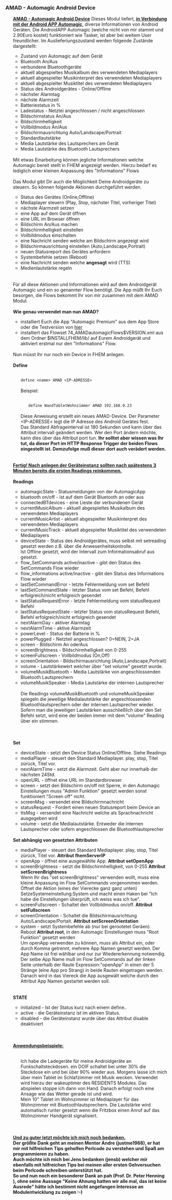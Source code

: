 <h3>AMAD - Automagic Android Device</h3>
<ul>
  <u><b>AMAD - Automagic Android Device</b></u>
  Dieses Modul liefert, <b><u>in Verbindung mit der Android APP Automagic</u></b>, diverse Informationen von Android Ger&auml;ten.
  Die AndroidAPP Automagic (welche nicht von mir stammt und 2.90Euro kostet) funktioniert wie Tasker, ist aber bei weitem User freundlicher.
  Im Auslieferiungszustand werden folgende Zust&auml;nde dargestellt:
  <ul>
    <li>Zustand von Automagic auf dem Ger&auml;t</li>
    <li>Bluetooth An/Aus</li>
    <li>verbundene Bluetoothger&auml;te</li>
    <li>aktuell abgespieltes Musikalbum des verwendeten Mediaplayers</li>
    <li>aktuell abgespielter Musikinterpret des verwendeten Mediaplayers</li>
    <li>aktuell abgespielter Musiktitel des verwendeten Mediaplayers</li>
    <li>Status des Androidger&auml;tes - Online/Offline</li>
    <li>n&auml;chster Alarmtag</li>
    <li>n&auml;chste Alarmzeit</li>
    <li>Batteriestatus in %</li>
    <li>Ladestatus - Netztei angeschlossen / nicht angeschlossen</li>
    <li>Bildschirnstatus An/Aus</li>
    <li>Bildschirmhelligkeit</li>
    <li>Vollbildmodus An/Aus</li>
    <li>Bildschirmausrichtung Auto/Landscape/Portrait</li>
    <li>Standardlautst&auml;rke</li>
    <li>Media Lautst&auml;rke des Lautsprechers am Ger&auml;t</li>
    <li>Media Lautst&auml;rke des Bluetooth Lautsprechers</li>
  </ul>
  <br>
  Mit etwas Einarbeitung k&ouml;nnen jegliche Informationen welche Automagic bereit stellt in FHEM angezeigt werden. Hierzu bedarf es lediglich
  einer kleinen Anpassung des "Informations" Flows
  <br><br>
  Das Modul gibt Dir auch die M&ouml;glichkeit Deine Androidger&auml;te zu steuern. So k&ouml;nnen folgende Aktionen durchgef&uuml;hrt werden.
  <ul>
    <li>Status des Ger&auml;tes (Online,Offline)</li>
    <li>Mediaplayer steuern (Play, Stop, n&auml;chster Titel, vorheriger Titel)</li>
    <li>n&auml;chste Alarmzeit setzen</li>
    <li>eine App auf dem Ger&auml;t &ouml;ffnen</li>
    <li>eine URL im Browser &ouml;ffnen</li>
    <li>Bildschirm An/Aus machen</li>
    <li>Bildschirmhelligkeit einstellen</li>
    <li>Vollbildmodus einschalten</li>
    <li>eine Nachricht senden welche am Bildschirm angezeigt wird</li>
    <li>Bildschirmausrichtung einstellen (Auto,Landscape,Portrait)</li>
    <li>neuen Statusreport des Ger&auml;tes anfordern</li>
    <li>Systembefehle setzen (Reboot)</li>
    <li>eine Nachricht senden welche <b>angesagt</b> wird (TTS)</li>
    <li>Medienlautst&auml;rke regeln</li>  
  </ul>
  <br><br> 
  F&uuml;r all diese Aktionen und Informationen wird auf dem Androidger&auml;t Automagic und ein so genannter Flow ben&ouml;tigt. Die App m&uuml;&szlig;t
  Ihr Euch besorgen, die Flows bekommt Ihr von mir zusammen mit dem AMAD Modul.
  <br><br>
  <b>Wie genau verwendet man nun AMAD?</b>
  <ul>
    <li>installiert Euch die App "Automagic Premium" aus dem App Store oder die Testversion von <a href="https://automagic4android.com/de/testversion">hier</a></li>
    <li>installiert das Flowset 74_AMADautomagicFlows$VERSION.xml aus dem Ordner $INSTALLFHEM/lib/ auf Eurem Androidger&auml;t und aktiviert erstmal nur den "Informations" Flow.</li>
  </ul>
  <br>
  Nun m&uuml;sst Ihr nur noch ein Device in FHEM anlegen.
  <br><br>
  <a name="AMADdefine"></a>
  <b>Define</b>
  <ul><br>
    <code>define &lt;name&gt; AMAD &lt;IP-ADRESSE&gt;</code>
    <br><br>
    Beispiel:
    <ul><br>
      <code>define WandTabletWohnzimmer AMAD 192.168.0.23</code><br>
    </ul>
    <br>
    Diese Anweisung erstellt ein neues AMAD-Device. Der Parameter &lt;IP-ADRESSE&lt; legt die IP Adresse des Android Ger&auml;tes fest.<br>
    Das Standard Abfrageinterval ist 180 Sekunden und kann &uuml;ber das Attribut intervall ge&auml;ndert werden. Wer den Port &auml;ndern m&ouml;chte, kann dies &uuml;ber
    das Attribut port tun. <b>Ihr solltet aber wissen was Ihr tut, da dieser Port im HTTP Response Trigger der beiden Flows eingestellt ist. Demzufolge mu&szlig; dieser dort
    auch ver&auml;dert werden.</b><br>
  </ul>
  <br><br> 
  <b><u>Fertig! Nach anlegen der Ger&auml;teinstanz sollten nach sp&auml;testens 3 Minuten bereits die ersten Readings reinkommen.</u></b>
  <br><br>
  <a name="AMADreadings"></a>
  <b>Readings</b>
  <ul>
    <li>automagicState - Statusmeldungen von der AutomagicApp</li>
    <li>bluetooth on/off - ist auf dem Ger&auml;t Bluetooth an oder aus</li>
    <li>connectedBTdevices - eine Lieste der verbundenen Ger&auml;t</li>
    <li>currentMusicAlbum - aktuell abgespieltes Musikalbum des verwendeten Mediaplayers</li>
    <li>currentMusicArtist - aktuell abgespielter Musikinterpret des verwendeten Mediaplayers</li>
    <li>currentMusicTrack - aktuell abgespielter Musiktitel des verwendeten Mediaplayers</li>
    <li>deviceState - Status des Androidger&auml;tes, muss selbst mit setreading gesetzt werden z.B. &uuml;ber die Anwesenheitskontrolle.<br>
    Ist Offline gesetzt, wird der Intervall zum Informationsabruf aus gesetzt.</li>
    <li>flow_SetCommands active/inactive - gibt den Status des SetCommands Flow wieder</li>
    <li>flow_informations active/inactive - gibt den Status des Informations Flow wieder</li>
    <li>lastSetCommandError - letzte Fehlermeldung vom set Befehl</li>
    <li>lastSetCommandState - letzter Status vom set Befehl, Befehl erfolgreich/nicht erfolgreich gesendet</li>
    <li>lastStatusRequestError - letzte Fehlermeldung vom statusRequest Befehl</li>
    <li>lastStatusRequestState - letzter Status vom statusRequest Befehl, Befehl erfolgreich/nicht erfolgreich gesendet</li>
    <li>nextAlarmDay - aktiver Alarmtag</li>
    <li>nextAlarmTime - aktive Alarmzeit</li>
    <li>powerLevel - Status der Batterie in %</li>
    <li>powerPlugged - Netzteil angeschlossen? 0=NEIN, 2=JA</li>
    <li>screen - Bildschirm An oderAus</li>
    <li>screenBrightness - Bildschirmhelligkeit von 0-255</li>
    <li>screenFullscreen - Vollbildmodus (On,Off)</li>
    <li>screenOrientation - Bildschirmausrichtung (Auto,Landscape,Portrait)</li>
    <li>volume - Lautst&auml;rkewert welcher &uuml;ber "set volume" gesetzt wurde.</li>
    <li>volumeMusikBluetooth - Media Lautst&auml;rke von angeschlossenden Bluetooth Lautsprechern</li>
    <li>volumeMusikSpeaker - Media Lautst&auml;rke der internen Lautsprecher</li>
    <br>
    Die Readings volumeMusikBluetooth und volumeMusikSpeaker spiegeln die jeweilige Medialautst&auml;rke der angeschlossenden Bluetoothlautsprechern oder der internen Lautsprecher wieder.<br>
    Sofern man die jeweiligen Lautst&auml;rken ausschlie&szlig;lich &uuml;ber den Set Befehl setzt, wird eine der beiden immer mit dem "volume" Reading &uuml;ber ein stimmen.<br><br>
  </ul>
  <br><br>
  <a name="AMADset"></a>
  <b>Set</b>
  <ul>
    <li>deviceState - setzt den Device Status Online/Offline. Siehe Readings</li>
    <li>mediaPlayer - steuert den Standard Mediaplayer. play, stop, Titel z&uuml;r&uuml;ck, Titel vor.</li>
    <li>nextAlarmTime - setzt die Alarmzeit. Geht aber nur innerhalb der n&auml;chsten 24Std.</li>
    <li>openURL - &ouml;ffnet eine URL im Standardbrowser</li>
    <li>screen - setzt den Bildschirm on/off mit Sperre, in den Automagic Einstellungen muss "Admin Funktion" gesetzt werden sonst funktioniert "Screen off" nicht.</li>
    <li>screenMsg - versendet eine Bildschirmnachricht</li>
    <li>statusRequest - Fordert einen neuen Statusreport beim Device an</li>
    <li>ttsMsg - versendet eine Nachricht welche als Sprachnachricht ausgegeben wird</li>
    <li>volume - setzt die Medialautst&auml;rke. Entweder die internen Lautsprecher oder sofern angeschlossen die Bluetoothlautsprecher</li>
  </ul>
  <br>
  <b>Set abh&auml;ngig von gesetzten Attributen</b>
  <ul>
    <li>mediaPlayer - steuert den Standard Mediaplayer. play, stop, Titel z&uuml;r&uuml;ck, Titel vor. <b>Attribut fhemServerIP</b></li>
    <li>openApp - &ouml;ffnet eine ausgew&auml;hlte App. <b>Attribut setOpenApp</b></li>
    <li>screenBrightness - setzt die Bildschirmhelligkeit, von 0-255 <b>Attribut setScreenBrightness</b></li>
    Wenn Ihr das "set screenBrightness" verwenden wollt, muss eine kleine Anpassung im Flow SetCommands vorgenommen werden. &Ouml;ffnet die Aktion (eines der Vierecke ganz ganz unten)
    SetzeSystemeinstellung:System und macht einen Haken bei "Ich habe die Einstellungen &uuml;berpr&uuml;ft, ich weiss was ich tue".
    <li>screenFullscreen - Schaltet den Vollbildmodus on/off. <b>Attribut setFullscreen</b></li>
    <li>screenOrientation - Schaltet die Bildschirmausrichtung Auto/Landscape/Portait. <b>Attribut setScreenOrientation</b></li>
    <li>system - setzt Systembefehle ab (nur bei gerootetet Ger&auml;en). Reboot <b>Attribut root</b>, in den Automagic Einstellungen muss "Root Funktion" gesetzt werden</li>
    Um openApp verwenden zu k&ouml;nnen, muss als Attribut ein, oder durch Komma getrennt, mehrere App Namen gesetzt werden. Der App Name ist frei w&auml;hlbar und nur zur Wiedererkennung notwendig.
    Der selbe App Name mu&szlig; im Flow SetCommands auf der linken Seite unterhalb der Raute Expression:"openApp" in einen der 5 Str&auml;nge (eine App pro Strang) in beide Rauten eingetragen werden. Danach wird
    in das
    Viereck die App ausgew&auml;lt welche durch den Attribut App Namen gestartet werden soll.
  </ul>
  <br><br>
  <a name="AMADstate"></a>
  <b>STATE</b>
  <ul>
    <li>initialized - Ist der Status kurz nach einem define..</li>
    <li>active - die Ger&auml;teinstanz ist im aktiven Status.</li>
    <li>disabled - die Ger&auml;teinstanz wurde &uuml;ber das Attribut disable deaktiviert</li>
  </ul>
  <br><br><br>
  <u><b>Anwendungsbeispiele:</b></u>
  <ul><br>
    Ich habe die Ladeger&auml;te f&uuml;r meine Androidger&auml;te an Funkschaltsteckdosen. ein DOIF schaltet bei unter 30% die Steckdose ein und bei &uuml;ber 90% wieder aus. Morgens lasse ich mich
    &uuml;ber mein Tablet im Schlafzimmer mit Musik wecken. Verwendet wird hierzu der wakeuptimer des RESIDENTS Modules. Das abspielen stoppe ich dann von Hand. Danach erfolgt noch eine
    Ansage wie das Wetter gerade ist und wird.<br>
    Mein 10" Tablet im Wohnzimmer ist Mediaplayer f&uuml;r das Wohnzimmer mit Bluetoothlautsprechern. Die Lautst&auml;rke wird automatisch runter gesetzt wenn die Fritzbox einen Anruf auf das
    Wohnzimmer Handger&auml;t signalisiert.
  </ul>
  <br><br><br>
  <b><u>Und zu guter letzt m&ouml;chte ich mich noch bedanken.</u><br>
  Der gr&ouml;&szlig;te Dank geht an meinen Mentor Andre (justme1968), er hat mir mit hilfreichen Tips geholfen Perlcode zu verstehen und Spa&szlig; am programmieren zu haben.<br>
  Auch m&ouml;chte ich mich bei Jens bedanken (jensb) welcher mir ebenfalls mit hilfreichen Tips bei meinen aller ersten Gehversuchen beim Perlcode schreiben unterst&uuml;tzt hat.<br>
  So und nun noch ein besonderer Dank an pah (Prof. Dr. Peter Henning ), ohne seine Aussage "Keine Ahnung hatten wir alle mal, das ist keine Ausrede" h&auml;tte ich bestimmt nicht angefangen Interesse an
  Modulentwicklung zu zeigen :-)</b>
</ul>